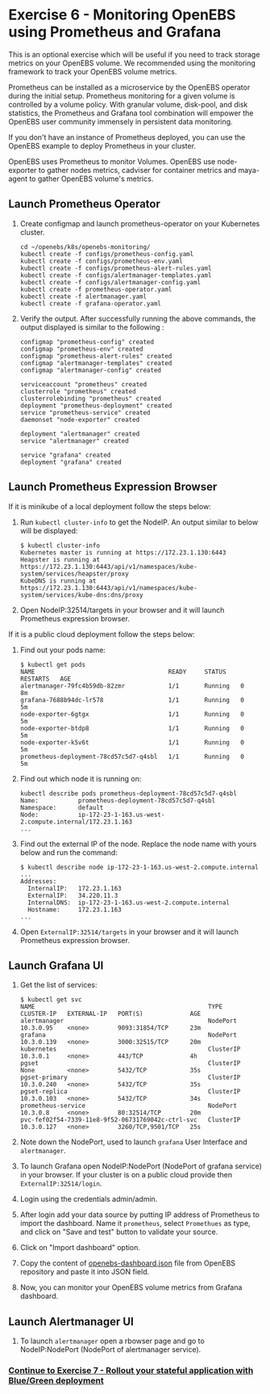 # Exercise 6 - Monitoring OpenEBS using Prometheus and Grafana

This is an optional exercise which will be useful if you need to track storage metrics on your OpenEBS volume. We recommended using the monitoring framework to track your OpenEBS volume metrics.

Prometheus can be installed as a microservice by the OpenEBS operator during the initial setup. Prometheus monitoring for a given volume is controlled by a volume policy. With granular volume, disk-pool, and disk statistics, the Prometheus and Grafana tool combination will empower the OpenEBS user community immensely in persistent data monitoring.

If you don't have an instance of Prometheus deployed, you can use the OpenEBS example to deploy Prometheus in your cluster.

OpenEBS uses Prometheus to monitor Volumes. OpenEBS use node-exporter to gather nodes metrics, cadviser for container metrics and maya-agent to gather OpenEBS volume's metrics.

## Launch Prometheus Operator
1.  Create configmap and launch prometheus-operator on your Kubernetes cluster.

    ```
    cd ~/openebs/k8s/openebs-monitoring/
    kubectl create -f configs/prometheus-config.yaml
    kubectl create -f configs/prometheus-env.yaml
    kubectl create -f configs/prometheus-alert-rules.yaml
    kubectl create -f configs/alertmanager-templates.yaml
    kubectl create -f configs/alertmanager-config.yaml
    kubectl create -f prometheus-operator.yaml
    kubectl create -f alertmanager.yaml
    kubectl create -f grafana-operator.yaml
    ```
    
2.  Verify the output. After successfully running the above commands, the output displayed is similar to the following :

    ```
    configmap "prometheus-config" created
    configmap "prometheus-env" created
    configmap "prometheus-alert-rules" created
    configmap "alertmanager-templates" created
    configmap "alertmanager-config" created
    
    serviceaccount "prometheus" created
    clusterrole "prometheus" created
    clusterrolebinding "prometheus" created
    deployment "prometheus-deployment" created
    service "prometheus-service" created
    daemonset "node-exporter" created
    
    deployment "alertmanager" created
    service "alertmanager" created
    
    service "grafana" created
    deployment "grafana" created
    ```

## Launch Prometheus Expression Browser

If it is minikube of a local deployment follow the steps below:

1.  Run `kubectl cluster-info` to get the NodeIP. An output similar to below will be displayed:

    ```
    $ kubectl cluster-info
    Kubernetes master is running at https://172.23.1.130:6443
    Heapster is running at https://172.23.1.130:6443/api/v1/namespaces/kube-system/services/heapster/proxy
    KubeDNS is running at https://172.23.1.130:6443/api/v1/namespaces/kube-system/services/kube-dns:dns/proxy
    ```
    
2.  Open NodeIP:32514/targets in your browser and it will launch Prometheus expression browser.

If it is a public cloud deployment follow the steps below:

1.  Find out your pods name:

    ```
    $ kubectl get pods
    NAME                                     READY     STATUS    RESTARTS   AGE
    alertmanager-79fc4b59db-82zmr            1/1       Running   0          8m
    grafana-7688b94dc-lr578                  1/1       Running   0          5m
    node-exporter-6gtgx                      1/1       Running   0          5m
    node-exporter-btdp8                      1/1       Running   0          5m
    node-exporter-k5v6t                      1/1       Running   0          5m
    prometheus-deployment-78cd57c5d7-q4sbl   1/1       Running   0          5m

    ```

2.  Find out which node it is running on:

    ```
    kubectl describe pods prometheus-deployment-78cd57c5d7-q4sbl
    Name:           prometheus-deployment-78cd57c5d7-q4sbl
    Namespace:      default
    Node:           ip-172-23-1-163.us-west-2.compute.internal/172.23.1.163
    ...
    ```

3.  Find out the external IP of the node. Replace the node name with yours below and run the command:

    ```
    $ kubectl describe node ip-172-23-1-163.us-west-2.compute.internal
    ...
    Addresses:
      InternalIP:   172.23.1.163
      ExternalIP:   34.220.11.3
      InternalDNS:  ip-172-23-1-163.us-west-2.compute.internal
      Hostname:     172.23.1.163
    ...
    ```
    
4.   Open `ExternalIP:32514/targets` in your browser and it will launch Prometheus expression browser.

## Launch Grafana UI

1.  Get the list of services:

    ```
    $ kubectl get svc
    NAME                                                TYPE        CLUSTER-IP   EXTERNAL-IP   PORT(S)             AGE
    alertmanager                                        NodePort    10.3.0.95    <none>        9093:31854/TCP      23m
    grafana                                             NodePort    10.3.0.139   <none>        3000:32515/TCP      20m
    kubernetes                                          ClusterIP   10.3.0.1     <none>        443/TCP             4h
    pgset                                               ClusterIP   None         <none>        5432/TCP            35s
    pgset-primary                                       ClusterIP   10.3.0.240   <none>        5432/TCP            35s
    pgset-replica                                       ClusterIP   10.3.0.103   <none>        5432/TCP            34s
    prometheus-service                                  NodePort    10.3.0.8     <none>        80:32514/TCP        20m
    pvc-fef02f54-7339-11e8-9f52-06731769042c-ctrl-svc   ClusterIP   10.3.0.127   <none>        3260/TCP,9501/TCP   25s

    ```
    
2.  Note down the NodePort, used to launch `grafana` User Interface and `alertmanager`.

3.  To launch Grafana open NodeIP:NodePort (NodePort of grafana service) in your browser. If your cluster is on a public cloud provide then `ExternalIP:32514/login`.

4.  Login using the credentials admin/admin.

5.  After login add your data source by putting IP address of Prometheus to import the dashboard. Name it `prometheus`, select `Promethues` as type, and click on "Save and test" button to validate your source.

6.  Click on "Import dashboard" option.

7.  Copy the content of [openebs-dashboard.json](https://raw.githubusercontent.com/openebs/openebs/master/k8s/openebs-monitoring/openebs-dashboard.json) file from OpenEBS repository and paste it into JSON field.

8.  Now, you can monitor your OpenEBS volume metrics from Grafana dashboard.

## Launch Alertmanager UI
1.  To launch `alertmanager` open a rbowser page and go to NodeIP:NodePort (NodePort of alertmanager service).
   
### [Continue to Exercise 7 - Rollout your stateful application with Blue/Green deployment](../exercise-7/README.md)
